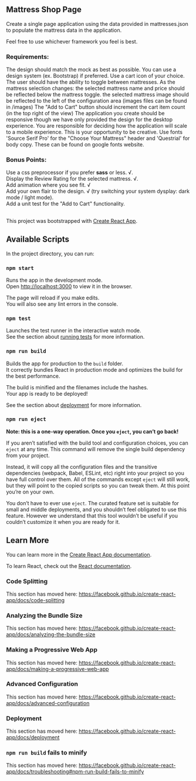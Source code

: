 ## Mattress Shop Page
Create a single page application using the data provided in mattresses.json to populate the mattress data in the application.

Feel free to use whichever framework you feel is best.

### Requirements:
The design should match the mock as best as possible.
You can use a design system (ex. Bootstrap) if preferred.
Use a cart icon of your choice.
The user should have the ability to toggle between mattresses.
As the mattress selection changes:
the selected mattress name and price should be reflected below the mattress toggle.
the selected mattress image should be reflected to the left of the configuration area (images files can be found in /images)
The "Add to Cart" button should increment the cart item count (in the top right of the view)
The application you create should be responsive though we have only provided the design for the desktop experience. You are responsible for deciding how the application will scale to a mobile experience. This is your opportunity to be creative.
Use fonts 'Source Serif Pro' for the "Choose Your Mattress" header and 'Questrial' for body copy. These can be found on google fonts website.
### Bonus Points:
Use a css preprocessor if you prefer **sass** or less. √.     
Display the Review Rating for the selected mattress. √.     
Add animation where you see fit. √     
Add your own flair to the design. √ (try switching your system dysplay: dark mode / light mode).    
Add a unit test for the "Add to Cart" functionality.    

## 

This project was bootstrapped with [Create React App](https://github.com/facebook/create-react-app).

## Available Scripts

In the project directory, you can run:

### `npm start`

Runs the app in the development mode.<br />
Open [http://localhost:3000](http://localhost:3000) to view it in the browser.

The page will reload if you make edits.<br />
You will also see any lint errors in the console.

### `npm test`

Launches the test runner in the interactive watch mode.<br />
See the section about [running tests](https://facebook.github.io/create-react-app/docs/running-tests) for more information.

### `npm run build`

Builds the app for production to the `build` folder.<br />
It correctly bundles React in production mode and optimizes the build for the best performance.

The build is minified and the filenames include the hashes.<br />
Your app is ready to be deployed!

See the section about [deployment](https://facebook.github.io/create-react-app/docs/deployment) for more information.

### `npm run eject`

**Note: this is a one-way operation. Once you `eject`, you can’t go back!**

If you aren’t satisfied with the build tool and configuration choices, you can `eject` at any time. This command will remove the single build dependency from your project.

Instead, it will copy all the configuration files and the transitive dependencies (webpack, Babel, ESLint, etc) right into your project so you have full control over them. All of the commands except `eject` will still work, but they will point to the copied scripts so you can tweak them. At this point you’re on your own.

You don’t have to ever use `eject`. The curated feature set is suitable for small and middle deployments, and you shouldn’t feel obligated to use this feature. However we understand that this tool wouldn’t be useful if you couldn’t customize it when you are ready for it.

## Learn More

You can learn more in the [Create React App documentation](https://facebook.github.io/create-react-app/docs/getting-started).

To learn React, check out the [React documentation](https://reactjs.org/).

### Code Splitting

This section has moved here: https://facebook.github.io/create-react-app/docs/code-splitting

### Analyzing the Bundle Size

This section has moved here: https://facebook.github.io/create-react-app/docs/analyzing-the-bundle-size

### Making a Progressive Web App

This section has moved here: https://facebook.github.io/create-react-app/docs/making-a-progressive-web-app

### Advanced Configuration

This section has moved here: https://facebook.github.io/create-react-app/docs/advanced-configuration

### Deployment

This section has moved here: https://facebook.github.io/create-react-app/docs/deployment

### `npm run build` fails to minify

This section has moved here: https://facebook.github.io/create-react-app/docs/troubleshooting#npm-run-build-fails-to-minify
